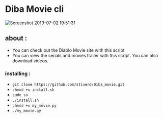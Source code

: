 # Diba Movie cli

![Screenshot 2019-07-02 19:51:31](https://user-images.githubusercontent.com/46731929/60524980-cf01ae00-9d02-11e9-8bba-f7bb3c010d72.png)

## about :
- You can check out the Diablo Movie site with this script
- You can view the serials and movies trailer with this script. You can also download videos.

### installing :
- `git clone https://github.com/stinerd/Diba_movie.git`
- `chmod +x install.sh`
- `sudo su`
- `./install.sh`
- `chmod +x my_movie.py` 
- `./my_movie.py` 


